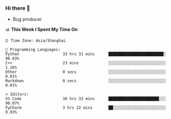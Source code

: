 ### Hi there 👋
* Bug producer
<!--START_SECTION:waka-->
📊 **This Week I Spent My Time On** 

```text
⌚︎ Time Zone: Asia/Shanghai

💬 Programming Languages: 
Python                   33 hrs 31 mins      ████████████████████████░   98.83% 
C++                      23 mins             ░░░░░░░░░░░░░░░░░░░░░░░░░   1.16% 
Other                    0 secs              ░░░░░░░░░░░░░░░░░░░░░░░░░   0.01% 
Markdown                 0 secs              ░░░░░░░░░░░░░░░░░░░░░░░░░   0.01%

🔥 Editors: 
VS Code                  30 hrs 33 mins      ██████████████████████░░░   90.07% 
PyCharm                  3 hrs 22 mins       ██░░░░░░░░░░░░░░░░░░░░░░░   9.93%

```


<!--END_SECTION:waka-->
